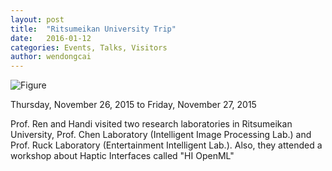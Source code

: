 ```yaml
---
layout: post
title:  "Ritsumeikan University Trip"
date:   2016-01-12
categories: Events, Talks, Visitors
author: wendongcai
---
```



![Figure](https://farm1.staticflickr.com/823/28404798948_bc83ca93a8_c.jpg)

Thursday, November 26, 2015 to Friday, November 27, 2015

Prof. Ren and Handi visited two research laboratories in Ritsumeikan University, Prof. Chen Laboratory (Intelligent Image Processing Lab.) and Prof. Ruck Laboratory (Entertainment Intelligent Lab.). Also, they attended a workshop about Haptic Interfaces called "HI OpenML"
